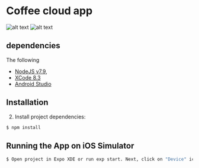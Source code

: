 # Coffee cloud app

![alt text](https://github.com/RyszardRzepa/My-Expo-Starter/blob/master/assets/images/ccGif1.gif "gif nr 1")
![alt text](https://github.com/RyszardRzepa/My-Expo-Starter/blob/master/assets/images/ccGif2.gif "gif nr 2")
## dependencies

The following
- [NodeJS v7.9](https://nodejs.org/en/),
- [XCode 8.3](https://developer.apple.com/xcode/)
- [Android Studio](https://developer.android.com/studio/index.html)

## Installation

2. Install project dependencies:

```sh
$ npm install
```

## Running the App on iOS Simulator

```sh
$ Open project in Expo XDE or run exp start. Next, click on "Device" icon and choose IOS or Android device
```

